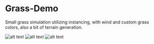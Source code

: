 # Grass-Demo
Small grass simulation utilizing instancing, with wind and custom grass colors, also a bit of terrain generation. 

![alt text](https://github.com/[Jakemuzy]/[Grass-Demo]/blob/[main]/examples/grassCol1.png?raw=true)
![alt text](https://github.com/[Jakemuzy]/[Grass-Demo]/blob/[main]/examples/grassCol2.png?raw=true)
![alt text](https://github.com/[Jakemuzy]/[Grass-Demo]/blob/[main]/examples/grassCol3.png?raw=true)

